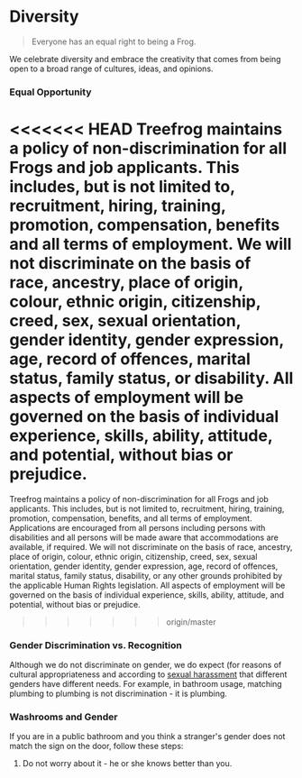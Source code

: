 # Diversity

> Everyone has an equal right to being a Frog.

We celebrate diversity and embrace the creativity that comes from being open to a broad range of cultures, ideas, and opinions.

### Equal Opportunity

<<<<<<< HEAD
Treefrog maintains a policy of non-discrimination for all Frogs and job applicants. This includes, but is not limited to, recruitment, hiring, training, promotion, compensation, benefits and all terms of employment. We will not discriminate on the basis of race, ancestry, place of origin, colour, ethnic origin, citizenship, creed, sex, sexual orientation, gender identity, gender expression, age, record of offences, marital status, family status, or disability. All aspects of employment will be governed on the basis of individual experience, skills, ability, attitude, and potential, without bias or prejudice.
=======
Treefrog maintains a policy of non-discrimination for all Frogs and job applicants. This includes, but is not limited to, recruitment, hiring, training, promotion, compensation, benefits, and all terms of employment. Applications are encouraged from all persons including persons with disabilities and all persons will be made aware that accommodations are available, if required. We will not discriminate on the basis of race, ancestry, place of origin, colour, ethnic origin, citizenship, creed, sex, sexual orientation, gender identity, gender expression, age, record of offences, marital status, family status, disability, or any other grounds prohibited by the applicable Human Rights legislation. All aspects of employment will be governed on the basis of individual experience, skills, ability, attitude, and potential, without bias or prejudice.
>>>>>>> origin/master

### Gender Discrimination vs. Recognition

Although we do not discriminate on gender, we do expect (for reasons of cultural appropriateness and according to [sexual harassment](harassment.md) that different genders have different needs. For example, in bathroom usage, matching plumbing to plumbing is not discrimination - it is plumbing.

### Washrooms and Gender

If you are in a public bathroom and you think a stranger's gender does not match the sign on the door, follow these steps:

1. Do not worry about it - he or she knows better than you.
